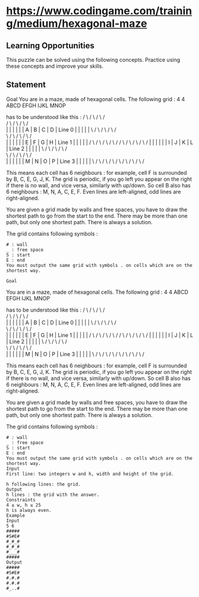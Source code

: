# <https://www.codingame.com/training/medium/hexagonal-maze>


## Learning Opportunities

This puzzle can be solved using the following concepts. Practice using these concepts and improve your skills.


## Statement

Goal
You are in a maze, made of hexagonal cells.
The following grid :
4 4
ABCD
EFGH
IJKL
MNOP

has to be understood like this :
/ \   / \   / \   / \
/   \ /   \ /   \ /   \
|     |     |     |     |
|  A  |  B  |  C  |  D  |    Line 0
|     |     |     |     |
\   / \   / \   / \   / \
\ /   \ /   \ /   \ /   \
|     |     |     |     |
|  E  |  F  |  G  |  H  | Line 1
|     |     |     |     |
/ \   / \   / \   / \   /
/   \ /   \ /   \ /   \ /
|     |     |     |     |
|  I  |  J  |  K  |  L  |    Line 2
|     |     |     |     |
\   / \   / \   / \   / \
\ /   \ /   \ /   \ /   \
|     |     |     |     |
|  M  |  N  |  O  |  P  | Line 3
|     |     |     |     |
\   / \   / \   / \   /
\ /   \ /   \ /   \ /

This means each cell has 6 neighbours : for example, cell F is surrounded by B, C, E, G, J, K.
The grid is periodic, if you go left you appear on the right if there is no wall, and vice versa, similarly with up/down.
So cell B also has 6 neighbours : M, N, A, C, E, F.
Even lines are left-aligned, odd lines are right-aligned.

You are given a grid made by walls and free spaces, you have to draw the shortest path to go from the start to the end.
There may be more than one path, but only one shortest path.
There is always a solution.

The grid contains following symbols :
```text
# : wall
_ : free space
S : start
E : end
You must output the same grid with symbols . on cells which are on the shortest way.
```
 	Goal
You are in a maze, made of hexagonal cells.
The following grid :
4 4
ABCD
EFGH
IJKL
MNOP

has to be understood like this :
/ \   / \   / \   / \
/   \ /   \ /   \ /   \
|     |     |     |     |
|  A  |  B  |  C  |  D  |    Line 0
|     |     |     |     |
\   / \   / \   / \   / \
\ /   \ /   \ /   \ /   \
|     |     |     |     |
|  E  |  F  |  G  |  H  | Line 1
|     |     |     |     |
/ \   / \   / \   / \   /
/   \ /   \ /   \ /   \ /
|     |     |     |     |
|  I  |  J  |  K  |  L  |    Line 2
|     |     |     |     |
\   / \   / \   / \   / \
\ /   \ /   \ /   \ /   \
|     |     |     |     |
|  M  |  N  |  O  |  P  | Line 3
|     |     |     |     |
\   / \   / \   / \   /
\ /   \ /   \ /   \ /

This means each cell has 6 neighbours : for example, cell F is surrounded by B, C, E, G, J, K.
The grid is periodic, if you go left you appear on the right if there is no wall, and vice versa, similarly with up/down.
So cell B also has 6 neighbours : M, N, A, C, E, F.
Even lines are left-aligned, odd lines are right-aligned.

You are given a grid made by walls and free spaces, you have to draw the shortest path to go from the start to the end.
There may be more than one path, but only one shortest path.
There is always a solution.

The grid contains following symbols :
``` text
# : wall
_ : free space
S : start
E : end
You must output the same grid with symbols . on cells which are on the shortest way.
Input
First line: two integers w and h, width and height of the grid.

h following lines: the grid.
Output
h lines : the grid with the answer.
Constraints
4 ≤ w, h ≤ 25
h is always even.
Example
Input
5 6
#####
#S#E#
#_#_#
#_#_#
#___#
#####
Output
#####
#S#E#
#.#.#
#.#.#
#_..#
```
